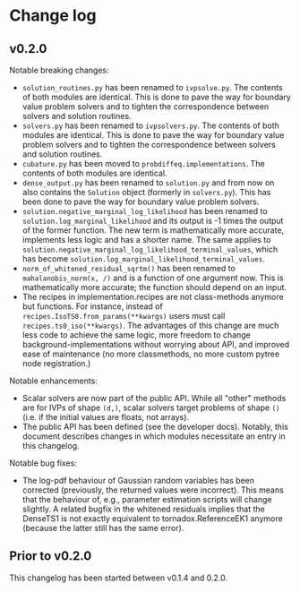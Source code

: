 # Change log

## v0.2.0

Notable breaking changes:

* `solution_routines.py` has been renamed to `ivpsolve.py`. 
  The contents of both modules are identical.
  This is done to pave the way for boundary value problem solvers
  and to tighten the correspondence between solvers and solution routines.
* `solvers.py` has been renamed to `ivpsolvers.py`. 
  The contents of both modules are identical.
  This is done to pave the way for boundary value problem solvers
  and to tighten the correspondence between solvers and solution routines.
* `cubature.py` has been moved to `probdiffeq.implementations`.
  The contents of both modules are identical.
* `dense_output.py` has been renamed to `solution.py` and from now on also contains
  the `Solution` object (formerly in `solvers.py`). 
  This has been done to pave the way for boundary value problem solvers.
* `solution.negative_marginal_log_likelihood` has been renamed to
  `solution.log_marginal_likelihood` and its output is -1 times the output of the former function.
  The new term is mathematically more accurate, implements less logic and has a shorter name.
  The same applies to `solution.negative_marginal_log_likelihood_terminal_values`, which
  has become `solution.log_marginal_likelihood_terminal_values`.
* `norm_of_whitened_residual_sqrtm()` has been renamed to `mahalanobis_norm(x, /)` and is a function of one argument now.
  This is mathematically more accurate; the function should depend on an input.
* The recipes in implementation.recipes are not class-methods anymore but functions.
  For instance, instead of `recipes.IsoTS0.from_params(**kwargs)` users must call `recipes.ts0_iso(**kwargs)`.
  The advantages of this change are much less code to achieve the same logic, 
  more freedom to change background-implementations without worrying about API, 
  and improved ease of maintenance (no more classmethods, no more custom pytree node registration.)


Notable enhancements:

* Scalar solvers are now part of the public API. While all "other" methods are for IVPs of shape `(d,)`,
  scalar solvers target problems of shape `()` (i.e. if the initial values are floats, not arrays).
* The public API has been defined (see the developer docs). Notably, this document describes changes in which modules necessitate an entry in this changelog.



Notable bug fixes:

* The log-pdf behaviour of Gaussian random variables has been corrected (previously, the returned values were incorrect).
  This means that the behaviour of, e.g., parameter estimation scripts will change slightly.
  A related bugfix in the whitened residuals implies that the DenseTS1 is not exactly equivalent 
  to tornadox.ReferenceEK1 anymore (because the latter still has the same error).


## Prior to v0.2.0

This changelog has been started between v0.1.4 and 0.2.0.
